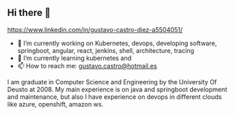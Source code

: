 ## Hi there 👋




https://www.linkedin.com/in/gustavo-castro-diez-a5504051/

- 🔭 I’m currently working on Kubernetes, devops, developing software, springboot, angular, react, jenkins, shell, architecture, tracing
- 🌱 I’m currently learning kubernetes and 
- 📫 How to reach me: gustavo.castro@hotmail.es




I am graduate in Computer Science and Engineering by the University Of Deusto at 2008. 
My main experience is on java and springboot development and maintenance, but also I have experience on devops in different clouds like azure, openshift, amazon ws.
